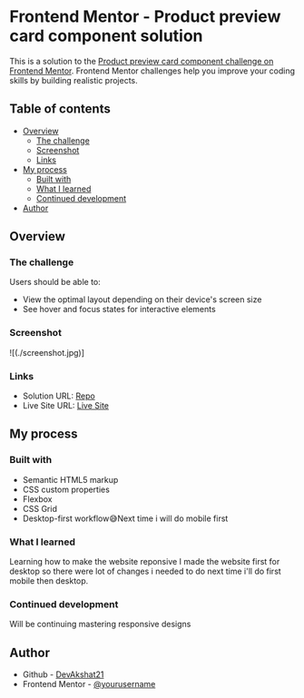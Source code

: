 # Frontend Mentor - Product preview card component solution

This is a solution to the [Product preview card component challenge on Frontend Mentor](https://www.frontendmentor.io/challenges/product-preview-card-component-GO7UmttRfa). Frontend Mentor challenges help you improve your coding skills by building realistic projects.

## Table of contents

- [Overview](#overview)
  - [The challenge](#the-challenge)
  - [Screenshot](#screenshot)
  - [Links](#links)
- [My process](#my-process)
  - [Built with](#built-with)
  - [What I learned](#what-i-learned)
  - [Continued development](#continued-development)
- [Author](#author)

## Overview

### The challenge

Users should be able to:

- View the optimal layout depending on their device's screen size
- See hover and focus states for interactive elements

### Screenshot

![(./screenshot.jpg)]

### Links

- Solution URL: [Repo](https://github.com/DevAkshat21/product-preview-card-component-main/tree/main)
- Live Site URL: [Live Site](https://devakshat21.github.io/product-preview-card-component-main/)

## My process

### Built with

- Semantic HTML5 markup
- CSS custom properties
- Flexbox
- CSS Grid
- Desktop-first workflow😅Next time i will do mobile first

### What I learned

Learning how to make the website reponsive I made the website first for desktop so there were lot of changes i needed to do next time i'll do first mobile then desktop.

### Continued development

Will be continuing mastering responsive designs

## Author

- Github - [DevAkshat21](https://github.com/DevAkshat21)
- Frontend Mentor - [@yourusername](https://www.frontendmentor.io/profile/DevAkshat21)
